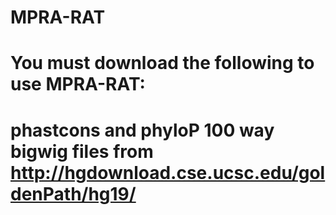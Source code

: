 # MPRA-RAT
# You must download the following to use MPRA-RAT:
# phastcons and phyloP 100 way bigwig files from http://hgdownload.cse.ucsc.edu/goldenPath/hg19/
